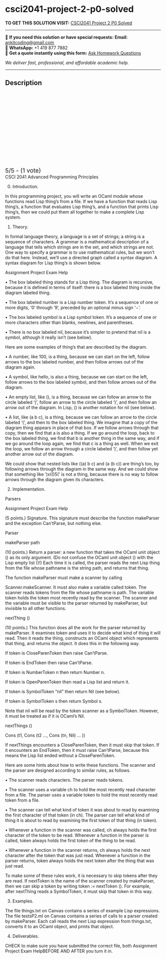 # csci2041-project-2-p0-solved
**TO GET THIS SOLUTION VISIT:** [CSCI2041 Project 2 P0 Solved](https://www.ankitcodinghub.com/product/csci2041-programming-project-2-p0-solved/)


---

📩 **If you need this solution or have special requests:** **Email:** ankitcoding@gmail.com  
📱 **WhatsApp:** +1 419 877 7882  
📄 **Get a quote instantly using this form:** [Ask Homework Questions](https://www.ankitcodinghub.com/services/ask-homework-questions/)

*We deliver fast, professional, and affordable academic help.*

---

<h2>Description</h2>



<div class="kk-star-ratings kksr-auto kksr-align-center kksr-valign-top" data-payload="{&quot;align&quot;:&quot;center&quot;,&quot;id&quot;:&quot;124492&quot;,&quot;slug&quot;:&quot;default&quot;,&quot;valign&quot;:&quot;top&quot;,&quot;ignore&quot;:&quot;&quot;,&quot;reference&quot;:&quot;auto&quot;,&quot;class&quot;:&quot;&quot;,&quot;count&quot;:&quot;1&quot;,&quot;legendonly&quot;:&quot;&quot;,&quot;readonly&quot;:&quot;&quot;,&quot;score&quot;:&quot;5&quot;,&quot;starsonly&quot;:&quot;&quot;,&quot;best&quot;:&quot;5&quot;,&quot;gap&quot;:&quot;4&quot;,&quot;greet&quot;:&quot;Rate this product&quot;,&quot;legend&quot;:&quot;5\/5 - (1 vote)&quot;,&quot;size&quot;:&quot;24&quot;,&quot;title&quot;:&quot;CSCI2041  Project 2 P0 Solved&quot;,&quot;width&quot;:&quot;138&quot;,&quot;_legend&quot;:&quot;{score}\/{best} - ({count} {votes})&quot;,&quot;font_factor&quot;:&quot;1.25&quot;}">

<div class="kksr-stars">

<div class="kksr-stars-inactive">
            <div class="kksr-star" data-star="1" style="padding-right: 4px">


<div class="kksr-icon" style="width: 24px; height: 24px;"></div>
        </div>
            <div class="kksr-star" data-star="2" style="padding-right: 4px">


<div class="kksr-icon" style="width: 24px; height: 24px;"></div>
        </div>
            <div class="kksr-star" data-star="3" style="padding-right: 4px">


<div class="kksr-icon" style="width: 24px; height: 24px;"></div>
        </div>
            <div class="kksr-star" data-star="4" style="padding-right: 4px">


<div class="kksr-icon" style="width: 24px; height: 24px;"></div>
        </div>
            <div class="kksr-star" data-star="5" style="padding-right: 4px">


<div class="kksr-icon" style="width: 24px; height: 24px;"></div>
        </div>
    </div>

<div class="kksr-stars-active" style="width: 138px;">
            <div class="kksr-star" style="padding-right: 4px">


<div class="kksr-icon" style="width: 24px; height: 24px;"></div>
        </div>
            <div class="kksr-star" style="padding-right: 4px">


<div class="kksr-icon" style="width: 24px; height: 24px;"></div>
        </div>
            <div class="kksr-star" style="padding-right: 4px">


<div class="kksr-icon" style="width: 24px; height: 24px;"></div>
        </div>
            <div class="kksr-star" style="padding-right: 4px">


<div class="kksr-icon" style="width: 24px; height: 24px;"></div>
        </div>
            <div class="kksr-star" style="padding-right: 4px">


<div class="kksr-icon" style="width: 24px; height: 24px;"></div>
        </div>
    </div>
</div>


<div class="kksr-legend" style="font-size: 19.2px;">
            5/5 - (1 vote)    </div>
    </div>
CSCI 2041 Advanced Programming Principles

0. Introduction.

In this programming project, you will write an OCaml module whose functions read Lisp thing’s from a file. If we have a function that reads Lisp thing’s, a function that evaluates Lisp thing’s, and a function that prints Lisp thing’s, then we could put them all together to make a complete Lisp system.

1. Theory.

In formal language theory, a language is a set of strings; a string is a sequence of characters. A grammar is a mathematical description of a language that tells which strings are in the set, and which strings are not. One way to specify a grammar is to use mathematical rules, but we won’t do that here. Instead, we’ll use a directed graph called a syntax diagram. A syntax diagram for Lisp thing’s is shown below.

Assignment Project Exam Help

• The box labeled thing stands for a Lisp thing. The diagram is recursive, because it is defined in terms of itself: there is a box labeled thing inside the diagram labeled thing.

• The box labeled number is a Lisp number token. It’s a sequence of one or more digits, ‘0’ through ‘9’, preceded by an optional minus sign ‘−’.

• The box labeled symbol is a Lisp symbol token. It’s a sequence of one or more characters other than blanks, newlines, and parentheses.

• There is no box labeled nil, because it’s simpler to pretend that nil is a symbol, although it really isn’t (see below).

Here are some examples of thing’s that are described by the diagram.

• A number, like 100, is a thing, because we can start on the left, follow arrows to the box labeled number, and then follow arrows out of the diagram again.

• A symbol, like hello, is also a thing, because we can start on the left, follow arrows to the box labeled symbol, and then follow arrows out of the diagram.

• An empty list, like (), is a thing, because we can follow an arrow to the circle labeled ‘(’, follow an arrow to the circle labeled ‘)’, and then follow an arrow out of the diagram. In Lisp, () is another notation for nil (see below).

• A list, like (a b c), is a thing, because we can follow an arrow to the circle labeled ‘(’, and then to the box labeled thing. We imagine that a copy of the diagram thing appears in place of that box. If we follow arrows through that copy, then we find that a is also a thing. If we go around the loop, back to the box labeled thing, we find that b is another thing in the same way, and if we go around the loop again, we find that c is a thing as well. When we exit the loop, we follow an arrow through a circle labeled ‘)’, and then follow yet another arrow out of the diagram.

We could show that nested lists like ((a) b c) and (a (b c)) are thing’s too, by following arrows through the diagram in the same way. And we could show that something like ‘)x(()5(’ is not a thing, because there is no way to follow arrows through the diagram given its characters.

2. Implementation.

Parsers

Assignment Project Exam Help

(5 points.) Signature. This signature must describe the function makeParser and the exception Can’tParse, but nothing else.

Parser

makeParser path

(10 points.) Return a parser: a new function that takes the OCaml unit object () as its only argument. (Do not confuse the OCaml unit object () with the Lisp empty list ()!) Each time it is called, the parser reads the next Lisp thing from the file whose pathname is the string path, and returns that thing.

The function makeParser must make a scanner by calling

Scanner.makeScanner. It must also make a variable called token. The scanner reads tokens from the file whose pathname is path. The variable token holds the token most recently read by the scanner. The scanner and the variable must be visible to the parser returned by makeParser, but invisible to all other functions.

nextThing ()

(10 points.) This function does all the work for the parser returned by makeParser. It examines token and uses it to decide what kind of thing it will read. Then it reads the thing, constructs an OCaml object which represents that thing, and returns the object. It does this in the following way.

If token is CloseParenToken then raise Can’tParse.

If token is EndToken then raise Can’tParse.

If token is NumberToken n then return Number n.

If token is OpenParenToken then read a Lisp list and return it.

If token is SymbolToken “nil” then return Nil (see below).

If token is SymbolToken s then return Symbol s.

Note that nil will be read by the token scanner as a SymbolToken. However, it must be treated as if it is OCaml’s Nil.

nextThings ()

Cons (t1, Cons (t2 …, Cons (tn, Nil) … ))

If nextThings encounters a CloseParenToken, then it must skip that token. If it encounters an EndToken, then it must raise Can’tParse, because this means the Lisp list ended without a CloseParenToken.

Here are some hints about how to write these functions. The scanner and the parser are designed according to similar rules, as follows.

• The scanner reads characters. The parser reads tokens.

• The scanner uses a variable ch to hold the most recently read character from a file. The parser uses a variable token to hold the most recently read token from a file.

• The scanner can tell what kind of token it was about to read by examining the first character of that token (in ch). The parser can tell what kind of thing it is about to read by examining the first token of that thing (in token).

• Whenever a function in the scanner was called, ch always holds the first character of the token to be read. Whenever a function in the parser is called, token always holds the first token of the thing to be read.

• Whenever a function in the scanner returns, ch always holds the next character after the token that was just read. Whenever a function in the parser returns, token always holds the next token after the thing that was just read.

To make some of these rules work, it is necessary to skip tokens after they are read. If nextToken is the name of the scanner created by makeParser, then we can skip a token by writing token := nextToken (). For example, after nextThing reads a SymbolToken, it must skip that token in this way.

3. Examples.

The file things.txt on Canvas contains a series of example Lisp expressions. The file testsP2.ml on Canvas contains a series of calls to a parser created by makeParser. Each call reads the next Lisp expression from things.txt, converts it to an OCaml object, and prints that object.

4. Deliverables.

CHECK to make sure you have submitted the correct file, both Assignment Project Exam HelpBEFORE AND AFTER you turn it in.
